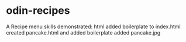 # odin-recipes
A Recipe menu
skills demonstrated: html
added boilerplate to index.html
created pancake.html and added boilerplate
added pancake.jpg

